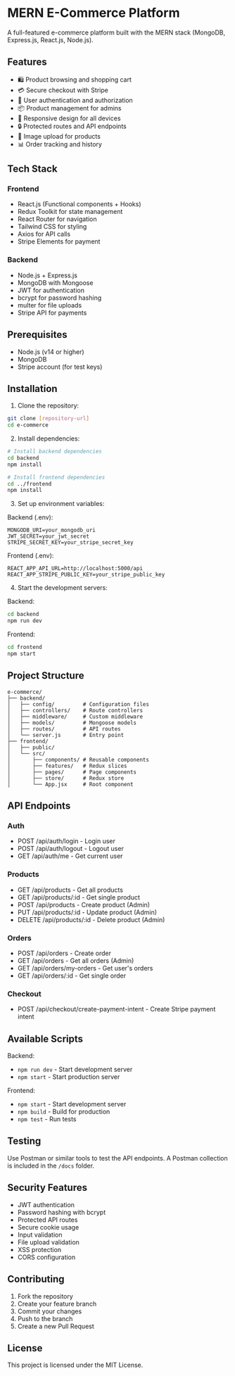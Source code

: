 # MERN E-Commerce Platform

A full-featured e-commerce platform built with the MERN stack (MongoDB, Express.js, React.js, Node.js).

## Features

- 🛍️ Product browsing and shopping cart
- 💳 Secure checkout with Stripe
- 👤 User authentication and authorization
- 📦 Product management for admins
- 📱 Responsive design for all devices
- 🔒 Protected routes and API endpoints
- 📸 Image upload for products
- 📊 Order tracking and history

## Tech Stack

### Frontend
- React.js (Functional components + Hooks)
- Redux Toolkit for state management
- React Router for navigation
- Tailwind CSS for styling
- Axios for API calls
- Stripe Elements for payment

### Backend
- Node.js + Express.js
- MongoDB with Mongoose
- JWT for authentication
- bcrypt for password hashing
- multer for file uploads
- Stripe API for payments

## Prerequisites

- Node.js (v14 or higher)
- MongoDB
- Stripe account (for test keys)

## Installation

1. Clone the repository:
```bash
git clone [repository-url]
cd e-commerce
```

2. Install dependencies:
```bash
# Install backend dependencies
cd backend
npm install

# Install frontend dependencies
cd ../frontend
npm install
```

3. Set up environment variables:

Backend (.env):
```env
MONGODB_URI=your_mongodb_uri
JWT_SECRET=your_jwt_secret
STRIPE_SECRET_KEY=your_stripe_secret_key
```

Frontend (.env):
```env
REACT_APP_API_URL=http://localhost:5000/api
REACT_APP_STRIPE_PUBLIC_KEY=your_stripe_public_key
```

4. Start the development servers:

Backend:
```bash
cd backend
npm run dev
```

Frontend:
```bash
cd frontend
npm start
```

## Project Structure

```
e-commerce/
├── backend/
│   ├── config/         # Configuration files
│   ├── controllers/    # Route controllers
│   ├── middleware/     # Custom middleware
│   ├── models/         # Mongoose models
│   ├── routes/         # API routes
│   └── server.js       # Entry point
├── frontend/
│   ├── public/
│   └── src/
│       ├── components/ # Reusable components
│       ├── features/   # Redux slices
│       ├── pages/      # Page components
│       ├── store/      # Redux store
│       └── App.jsx     # Root component
```

## API Endpoints

### Auth
- POST /api/auth/login - Login user
- POST /api/auth/logout - Logout user
- GET /api/auth/me - Get current user

### Products
- GET /api/products - Get all products
- GET /api/products/:id - Get single product
- POST /api/products - Create product (Admin)
- PUT /api/products/:id - Update product (Admin)
- DELETE /api/products/:id - Delete product (Admin)

### Orders
- POST /api/orders - Create order
- GET /api/orders - Get all orders (Admin)
- GET /api/orders/my-orders - Get user's orders
- GET /api/orders/:id - Get single order

### Checkout
- POST /api/checkout/create-payment-intent - Create Stripe payment intent

## Available Scripts

Backend:
- `npm run dev` - Start development server
- `npm start` - Start production server

Frontend:
- `npm start` - Start development server
- `npm build` - Build for production
- `npm test` - Run tests

## Testing

Use Postman or similar tools to test the API endpoints. A Postman collection is included in the `/docs` folder.

## Security Features

- JWT authentication
- Password hashing with bcrypt
- Protected API routes
- Secure cookie usage
- Input validation
- File upload validation
- XSS protection
- CORS configuration

## Contributing

1. Fork the repository
2. Create your feature branch
3. Commit your changes
4. Push to the branch
5. Create a new Pull Request

## License

This project is licensed under the MIT License. 